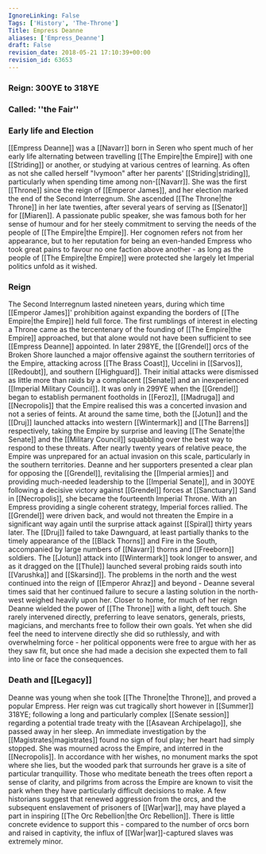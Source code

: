 ```yaml
---
IgnoreLinking: False
Tags: ['History', 'The-Throne']
Title: Empress Deanne
aliases: ['Empress_Deanne']
draft: False
revision_date: 2018-05-21 17:10:39+00:00
revision_id: 63653
---
```


### Reign: 300YE to 318YE
### Called: ''the Fair''
### Early life and Election
[[Empress Deanne]] was a [[Navarr]] born in Seren who spent much of her early life alternating between travelling [[The Empire|the Empire]] with one [[Striding]] or another, or studying at various centres of learning. As often as not she called herself "Ivymoon" after her parents' [[Striding|striding]], particularly when spending time among non-[[Navarr]]. She was the first [[Throne]] since the reign of [[Emperor James]], and her election marked the end of the Second Interregnum. 
She ascended [[The Throne|the Throne]] in her late twenties, after several years of serving as [[Senator]] for [[Miaren]]. A passionate public speaker, she was famous both for her sense of humour and for her steely commitment to serving the needs of the people of [[The Empire|the Empire]]. Her cognomen refers not from her appearance, but to her reputation for being an even-handed Empress who took great pains to favour no one faction above another - as long as the people of [[The Empire|the Empire]] were protected she largely let Imperial politics unfold as it wished.
### Reign
The Second Interregnum lasted nineteen years, during which time [[Emperor James]]' prohibition against expanding the borders of [[The Empire|the Empire]] held full force. The first rumblings of interest in electing a Throne came as the tercentenary of the founding of [[The Empire|the Empire]] approached, but that alone would not have been sufficient to see [[Empress Deanne]] appointed. In later 298YE, the [[Grendel]] orcs of the Broken Shore launched a major offensive against the southern territories of the Empire, attacking across [[The Brass Coast]], Uccelini in [[Sarvos]], [[Redoubt]], and southern [[Highguard]]. Their initial attacks were dismissed as little more than raids by a complacent [[Senate]] and an inexperienced [[Imperial Military Council]]. It was only in 299YE when the [[Grendel]] began to establish permanent footholds in [[Feroz]], [[Madruga]] and [[Necropolis]] that the Empire realised this was a concerted invasion and not a series of feints. At around the same time, both the [[Jotun]] and the [[Druj]] launched attacks into western [[Wintermark]] and [[The Barrens]] respectively, taking the Empire by surprise and leaving [[The Senate|the Senate]] and the [[Military Council]] squabbling over the best way to respond to these threats.
After nearly twenty years of relative peace, the Empire was unprepared for an actual invasion on this scale, particularly in the southern territories. Deanne and her supporters presented a clear plan for opposing the [[Grendel]], revitalising the [[Imperial armies]] and providing much-needed leadership to the [[Imperial Senate]], and in 300YE following a decisive victory against [[Grendel]] forces at [[Sanctuary]] Sand in [[Necropolis]], she became the fourteenth Imperial Throne.
With an Empress providing a single coherent strategy, Imperial forces rallied. The [[Grendel]] were driven back, and would not threaten the Empire in a significant way again until the surprise attack against [[Spiral]] thirty years later. The [[Druj]] failed to take Dawnguard, at least partially thanks to the timely appearance of the [[Black Thorns]] and Fire in the South, accompanied by large numbers of [[Navarr]] thorns and [[Freeborn]] soldiers. The [[Jotun]] attack into [[Wintermark]] took longer to answer, and as it dragged on the [[Thule]] launched several probing raids south into [[Varushka]] and [[Skarsind]]. The problems in the north and the west continued into the reign of [[Emperor Ahraz]] and beyond - Deanne several times said that her continued failure to secure a lasting solution in the north-west weighed heavily upon her.
Closer to home, for much of her reign Deanne wielded the power of [[The Throne]] with a light, deft touch. She rarely intervened directly, preferring to leave senators, generals, priests, magicians, and merchants free to follow their own goals. Yet when she did feel the need to intervene directly she did so ruthlessly, and with overwhelming force - her political opponents were free to argue with her as they saw fit, but once she had made a decision she expected them to fall into line or face the consequences.
### Death and [[Legacy]]
Deanne was young when she took [[The Throne|the Throne]], and proved a popular Empress. Her reign was cut tragically short however in [[Summer]] 318YE; following a long and particularly complex [[Senate session]] regarding a potential trade treaty with the [[Asavean Archipelago]], she passed away in her sleep. An immediate investigation by the [[Magistrates|magistrates]] found no sign of foul play; her heart had simply stopped. She was mourned across the Empire, and interred in the [[Necropolis]]. In accordance with her wishes, no monument marks the spot where she lies, but the wooded park that surrounds her grave is a site of particular tranquillity. Those who meditate beneath the trees often report a sense of clarity, and pilgrims from across the Empire are known to visit the park when they have particularly difficult decisions to make.
A few historians suggest that renewed aggression from the orcs, and the subsequent enslavement of prisoners of [[War|war]], may have played a part in inspiring [[The Orc Rebellion|the Orc Rebellion]]. There is little concrete evidence to support this - compared to the number of orcs born and raised in captivity, the influx of [[War|war]]-captured slaves was extremely minor.